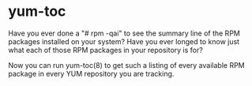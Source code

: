 yum-toc
=======

Have you ever done a "# rpm -qai" to see the summary line of the RPM packages installed on your system?  Have you ever longed to know just what each of those RPM packages in your repository is for?

Now you can run yum-toc(8) to get such a listing of every available RPM package in every YUM repository you are tracking.
